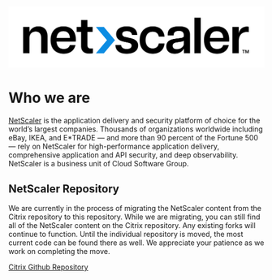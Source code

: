 ![NetScaler New Logo](media/NetScaler_Logo_2color_Positive.jpg)
# Who we are
[NetScaler](https://www.netscaler.com) is the application delivery and security platform of choice for the world’s largest companies. Thousands of organizations worldwide including eBay, IKEA, and E*TRADE — and more than 90 percent of the Fortune 500 — rely on NetScaler for high-performance application delivery, comprehensive application and API security, and deep observability. NetScaler is a business unit of Cloud Software Group.
## NetScaler Repository
We are currently in the process of migrating the NetScaler content from the Citrix repository to this repository. While we are migrating, you can still find all of the NetScaler content on the Citrix repository. Any existing forks will continue to function. Until the individual repository is moved, the most current code can be found there as well. We appreciate your patience as we work on completing the move.

[Citrix Github Repository](https://github.com/citrix/)